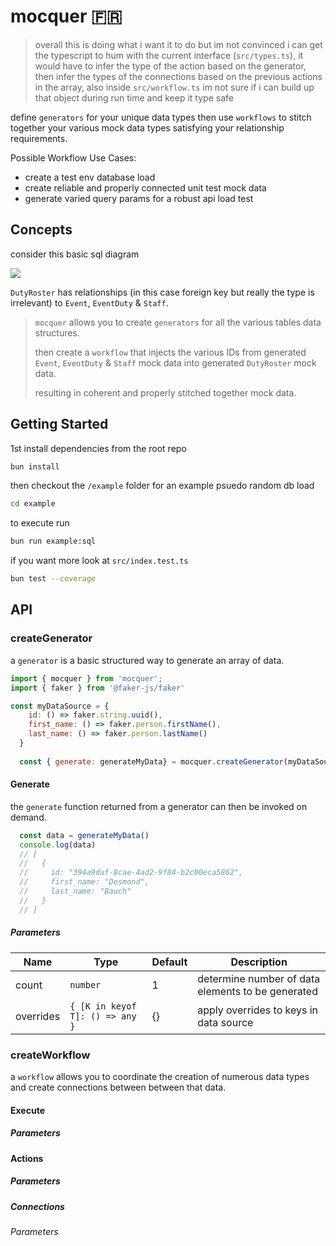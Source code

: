 # mocquer 🇫🇷

> overall this is doing what i want it to do but im not convinced i can get the typescript to hum with the current interface (`src/types.ts`), it would have to infer the type of the action based on the generator, then infer the types of the connections based on the previous actions in the array, also inside `src/workflow.ts` im not sure if i can build up that object during run time and keep it type safe

<!-- 

thoughts & questions:

- I think `workflow` might be an overloaded concept (coordination of data generation & connections AND post execution? however i also think it kinda has to be that way as its the whole point of this and maybe its only workflow (i.e. workflow goes away, mocquer is the workflow and generator is a helper export))

- i don't love the data source implementation, i want it to be wide open and for people to easily use whatever they are already using (faker/zod/static), however i feel like its a bit heavy

- one thought is high lvl data model then `scopes` that augment 
that data into some new form (so like x and then dbLoadx, apiQueryx, etc.) 

not really sure how to to make it a good experience to pass in a common model and then select data off that model (generating the minimum)

- props flat or always {} (flat would allow restParams for something like overrides `(whatever, ...overrides)`)

- in general not sure on the api, are these key names everywhere a good experience

- lifecycle hooks for workflows? pre and post?

- do we need a way to ensure certain keys are unique when generating data (could just pass them the index so they could do the old `faker.string (index)` if they need that)

-->

define `generators` for your unique data types then use `workflows` to stitch together your various mock data types satisfying your relationship requirements.

Possible Workflow Use Cases:
- create a test env database load
- create reliable and properly connected unit test mock data
- generate varied query params for a robust api load test

## Concepts

consider this basic sql diagram

![](https://i.stack.imgur.com/96pFU.png)

`DutyRoster` has relationships (in this case foreign key but really the type is irrelevant) to `Event`, `EventDuty` & `Staff`.

> `mocquer` allows you to create `generators` for all the various tables data structures. 
>
> then create a `workflow` that injects the various IDs from generated `Event`, `EventDuty` & `Staff` mock data into generated `DutyRoster` mock data.
>
> resulting in coherent and properly stitched together mock data.

## Getting Started

1st install dependencies from the root repo

```bash
bun install
```

then checkout the `/example` folder for an example psuedo random db load

```bash
cd example
```

to execute run

```bash
bun run example:sql
```

if you want more look at `src/index.test.ts`

```bash
bun test --coverage
```

## API

### createGenerator

a `generator` is a basic structured way to generate an array of data.

```js
import { mocquer } from 'mocquer';
import { faker } from '@faker-js/faker'

const myDataSource = {
    id: () => faker.string.uuid(),
    first_name: () => faker.person.firstName(),
    last_name: () => faker.person.lastName()
  }
  
  const { generate: generateMyData} = mocquer.createGenerator(myDataSource)
```

#### Generate

the `generate` function returned from a generator can then be invoked on demand.

```js
  const data = generateMyData()
  console.log(data)
  // [
  //   {
  //     id: "394a9daf-8cae-4ad2-9f84-b2c00eca5862",
  //     first_name: "Desmond",
  //     last_name: "Bauch"
  //   }
  // ]
```

##### Parameters

| Name      | Type | Default      | Description |
| ----------- | ----------- |----------- | ----------- |
| count      | `number`       | 1      | determine number of data elements to be generated       |
| overrides   | `{ [K in keyof T]: () => any }`        | {}   | apply overrides to keys in data source        |

### createWorkflow

a `workflow` allows you to coordinate the creation of numerous data types and create connections between between that data.

#### Execute
##### Parameters
#### Actions
##### Parameters
##### Connections
###### Parameters